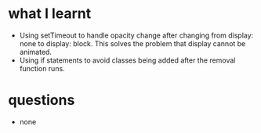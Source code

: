 # what I learnt

- Using setTimeout to handle opacity change after changing from display: none to display: block. This solves the problem that display cannot be animated.
- Using if statements to avoid classes being added after the removal function runs.

# questions

- none
